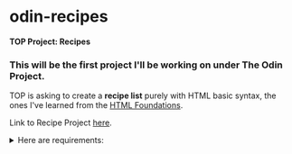 # odin-recipes
**TOP Project: Recipes**

### This will be the first project I'll be working on under The Odin Project. ###

TOP is asking to create a **recipe list** purely with HTML basic syntax, the ones I've learned from the [HTML Foundations](https://www.theodinproject.com/paths/foundations/courses/foundations#html-foundations).

Link to Recipe Project [here](https://www.theodinproject.com/lessons/foundations-recipes).

<details>
<summary>Here are requirements:</summary>

- [x] Iteration 1: Initial Structure.
- [x] Iteration 2: Recipe Page.
- [x] Iteration 3: Recipe Page Content.
- [ ] Iteration 4: Add More Recipes.
</details>




